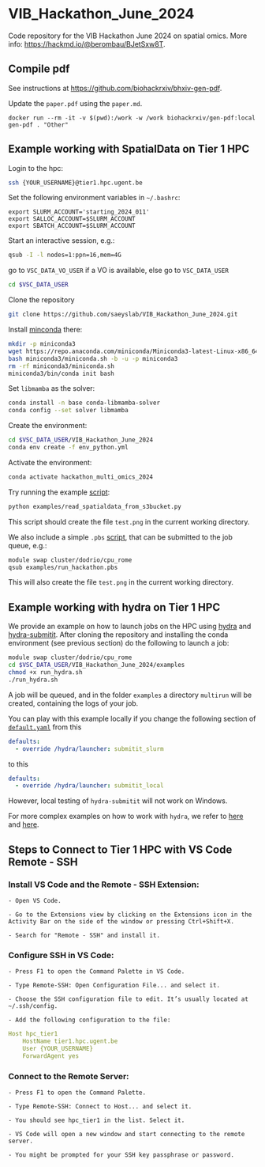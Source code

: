 # VIB_Hackathon_June_2024
Code repository for the VIB Hackathon June 2024 on spatial omics. More info: https://hackmd.io/@berombau/BJetSxw8T.

## Compile pdf

See instructions at https://github.com/biohackrxiv/bhxiv-gen-pdf.

Update the `paper.pdf` using the `paper.md`.
```
docker run --rm -it -v $(pwd):/work -w /work biohackrxiv/gen-pdf:local gen-pdf . "Other"
```

## Example working with SpatialData on Tier 1 HPC

Login to the hpc:

```bash
ssh {YOUR_USERNAME}@tier1.hpc.ugent.be
```

Set the following environment variables in `~/.bashrc`:

```
export SLURM_ACCOUNT='starting_2024_011'
export SALLOC_ACCOUNT=$SLURM_ACCOUNT
export SBATCH_ACCOUNT=$SLURM_ACCOUNT
```

Start an interactive session, e.g.:

```bash
qsub -I -l nodes=1:ppn=16,mem=4G
```

go to `VSC_DATA_VO_USER` if a VO is available, else go to `VSC_DATA_USER`

```bash
cd $VSC_DATA_USER
```

Clone the repository

```bash
git clone https://github.com/saeyslab/VIB_Hackathon_June_2024.git
```

Install [minconda](https://docs.anaconda.com/free/miniconda/#quick-command-line-install) there:

```bash
mkdir -p miniconda3
wget https://repo.anaconda.com/miniconda/Miniconda3-latest-Linux-x86_64.sh -O miniconda3/miniconda.sh
bash miniconda3/miniconda.sh -b -u -p miniconda3
rm -rf miniconda3/miniconda.sh
miniconda3/bin/conda init bash
```

Set `libmamba` as the solver:

```bash
conda install -n base conda-libmamba-solver
conda config --set solver libmamba
```

Create the environment:

```bash
cd $VSC_DATA_USER/VIB_Hackathon_June_2024
conda env create -f env_python.yml
```

Activate the environment:

```bash
conda activate hackathon_multi_omics_2024
```

Try running the example [script](./examples/read_spatialdata_from_s3bucket.py):

```bash
python examples/read_spatialdata_from_s3bucket.py
```

This script should create the file `test.png` in the current working directory.

We also include a simple `.pbs` [script](./examples/run_hackathon.pbs), that can be submitted to the job queue, e.g.:

```bash
module swap cluster/dodrio/cpu_rome
qsub examples/run_hackathon.pbs
```

This will also create the file `test.png` in the current working directory.

## Example working with hydra on Tier 1 HPC

We provide an example on how to launch jobs on the HPC using [hydra](https://hydra.cc/docs/intro/) and [hydra-submitit](https://hydra.cc/docs/plugins/submitit_launcher/). After cloning the repository and installing the conda environment (see previous section) do the following to launch a job:

```bash
module swap cluster/dodrio/cpu_rome
cd $VSC_DATA_USER/VIB_Hackathon_June_2024/examples
chmod +x run_hydra.sh
./run_hydra.sh
```

A job will be queued, and in the folder `examples` a directory `multirun` will be created, containing the logs of your job.

You can play with this example locally if you change the following section of [`default.yaml`](./examples/configs/default.yaml) from this

```yaml
defaults:
  - override /hydra/launcher: submitit_slurm
```

to this

```yaml
defaults:
  - override /hydra/launcher: submitit_local
```

However, local testing of `hydra-submitit` will not work on Windows.

For more complex examples on how to work with `hydra`, we refer to [here](https://github.com/saeyslab/hydra_hpc_example) and [here](https://github.com/saeyslab/napari-sparrow).

## Steps to Connect to Tier 1 HPC with VS Code Remote - SSH


### Install VS Code and the Remote - SSH Extension:

    - Open VS Code.

    - Go to the Extensions view by clicking on the Extensions icon in the Activity Bar on the side of the window or pressing Ctrl+Shift+X.

    - Search for "Remote - SSH" and install it.

### Configure SSH in VS Code:

    - Press F1 to open the Command Palette in VS Code.

    - Type Remote-SSH: Open Configuration File... and select it.

    - Choose the SSH configuration file to edit. It’s usually located at ~/.ssh/config.

    - Add the following configuration to the file:

```yaml
Host hpc_tier1
    HostName tier1.hpc.ugent.be
    User {YOUR_USERNAME}
    ForwardAgent yes
```

### Connect to the Remote Server:

    - Press F1 to open the Command Palette.

    - Type Remote-SSH: Connect to Host... and select it.

    - You should see hpc_tier1 in the list. Select it.

    - VS Code will open a new window and start connecting to the remote server.
    
    - You might be prompted for your SSH key passphrase or password.
